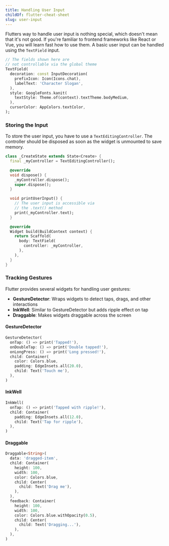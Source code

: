 ```yaml
---
title: Handling User Input
childOf: flutter-cheat-sheet
slug: user-input
---
```


Flutters way to handle user input is nothing special, which doesn't mean that it's not good. If you're familiar to frontend frameworks like React or Vue, you will learn fast how to use them. A basic user input can be handled using the `TextField` input.

```dart
// The fields shown here are
// not controllable via the global theme
TextField(
  decoration: const InputDecoration(
    prefixIcon: Icon(Icons.chat),
    labelText: 'Character Slogan',
  ),
  style: GoogleFonts.kanit(
    textStyle: Theme.of(context).textTheme.bodyMedium,
  ),
  cursorColor: AppColors.textColor,
);
```

### Storing the Input

To store the user input, you have to use a `TextEditingController`. The controller should be disposed as soon as the widget is unmounted to save memory.

```dart
class _CreateState extends State<Create> {
  final _myController = TextEditingController();

  @override
  void dispose() {
    _myController.dispose();
    super.dispose();
  }

  void printUserInput() {
    // The user input is accessible via
    // the .text() method
    print(_myController.text);
  }

  @override
  Widget build(BuildContext context) {
    return Scaffold(
      body: TextField(
        controller: _myController,
      ),
    ),
  }
}
```

### Tracking Gestures

Flutter provides several widgets for handling user gestures:

- **GestureDetector**: Wraps widgets to detect taps, drags, and other interactions
- **InkWell**: Similar to GestureDetector but adds ripple effect on tap
- **Draggable**: Makes widgets draggable across the screen

#### GestureDetector

```dart
GestureDetector(
  onTap: () => print('Tapped!'),
  onDoubleTap: () => print('Double tapped!'),
  onLongPress: () => print('Long pressed!'),
  child: Container(
    color: Colors.blue,
    padding: EdgeInsets.all(20.0),
    child: Text('Touch me'),
  ),
)
```

#### InkWell

```dart
InkWell(
  onTap: () => print('Tapped with ripple!'),
  child: Container(
    padding: EdgeInsets.all(12.0),
    child: Text('Tap for ripple'),
  ),
)
```

#### Draggable

```dart
Draggable<String>(
  data: 'dragged-item',
  child: Container(
    height: 100,
    width: 100,
    color: Colors.blue,
    child: Center(
      child: Text('Drag me'),
    ),
  ),
  feedback: Container(
    height: 100,
    width: 100,
    color: Colors.blue.withOpacity(0.5),
    child: Center(
      child: Text('Dragging...'),
    ),
  ),
)
```
